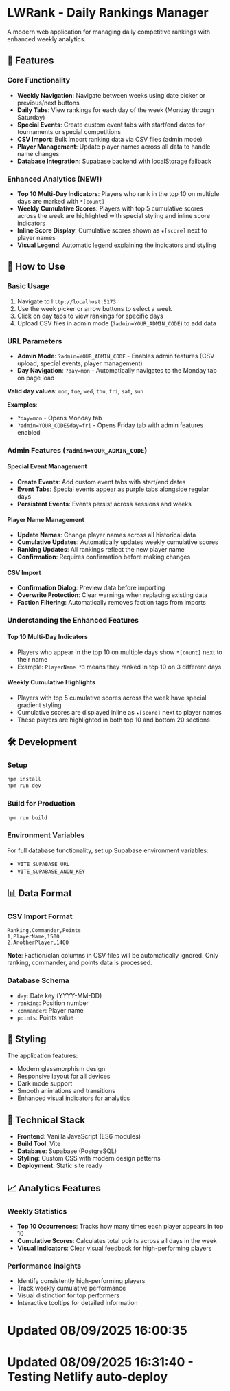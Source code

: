 # LWRank - Daily Rankings Manager

A modern web application for managing daily competitive rankings with enhanced weekly analytics.

## 🚀 Features

### Core Functionality
- **Weekly Navigation**: Navigate between weeks using date picker or previous/next buttons
- **Daily Tabs**: View rankings for each day of the week (Monday through Saturday)
- **Special Events**: Create custom event tabs with start/end dates for tournaments or special competitions
- **CSV Import**: Bulk import ranking data via CSV files (admin mode)
- **Player Management**: Update player names across all data to handle name changes
- **Database Integration**: Supabase backend with localStorage fallback

### Enhanced Analytics (NEW!)
- **Top 10 Multi-Day Indicators**: Players who rank in the top 10 on multiple days are marked with `*[count]`
- **Weekly Cumulative Scores**: Players with top 5 cumulative scores across the week are highlighted with special styling and inline score indicators
- **Inline Score Display**: Cumulative scores shown as `★[score]` next to player names
- **Visual Legend**: Automatic legend explaining the indicators and styling

## 🎯 How to Use

### Basic Usage
1. Navigate to `http://localhost:5173`
2. Use the week picker or arrow buttons to select a week
3. Click on day tabs to view rankings for specific days
4. Upload CSV files in admin mode (`?admin=YOUR_ADMIN_CODE`) to add data

### URL Parameters
- **Admin Mode**: `?admin=YOUR_ADMIN_CODE` - Enables admin features (CSV upload, special events, player management)
- **Day Navigation**: `?day=mon` - Automatically navigates to the Monday tab on page load

**Valid day values**: `mon`, `tue`, `wed`, `thu`, `fri`, `sat`, `sun`

**Examples**:
- `?day=mon` - Opens Monday tab
- `?admin=YOUR_CODE&day=fri` - Opens Friday tab with admin features enabled

### Admin Features (`?admin=YOUR_ADMIN_CODE`)

#### Special Event Management
- **Create Events**: Add custom event tabs with start/end dates
- **Event Tabs**: Special events appear as purple tabs alongside regular days
- **Persistent Events**: Events persist across sessions and weeks

#### Player Name Management
- **Update Names**: Change player names across all historical data
- **Cumulative Updates**: Automatically updates weekly cumulative scores
- **Ranking Updates**: All rankings reflect the new player name
- **Confirmation**: Requires confirmation before making changes

#### CSV Import
- **Confirmation Dialog**: Preview data before importing
- **Overwrite Protection**: Clear warnings when replacing existing data
- **Faction Filtering**: Automatically removes faction tags from imports

### Understanding the Enhanced Features

#### Top 10 Multi-Day Indicators
- Players who appear in the top 10 on multiple days show `*[count]` next to their name
- Example: `PlayerName *3` means they ranked in top 10 on 3 different days

#### Weekly Cumulative Highlights
- Players with top 5 cumulative scores across the week have special gradient styling
- Cumulative scores are displayed inline as `★[score]` next to player names
- These players are highlighted in both top 10 and bottom 20 sections

## 🛠️ Development

### Setup
```bash
npm install
npm run dev
```

### Build for Production
```bash
npm run build
```

### Environment Variables
For full database functionality, set up Supabase environment variables:
- `VITE_SUPABASE_URL`
- `VITE_SUPABASE_ANON_KEY`

## 📊 Data Format

### CSV Import Format
```csv
Ranking,Commander,Points
1,PlayerName,1500
2,AnotherPlayer,1400
```

**Note**: Faction/clan columns in CSV files will be automatically ignored. Only ranking, commander, and points data is processed.

### Database Schema
- `day`: Date key (YYYY-MM-DD)
- `ranking`: Position number
- `commander`: Player name
- `points`: Points value

## 🎨 Styling

The application features:
- Modern glassmorphism design
- Responsive layout for all devices
- Dark mode support
- Smooth animations and transitions
- Enhanced visual indicators for analytics

## 🔧 Technical Stack

- **Frontend**: Vanilla JavaScript (ES6 modules)
- **Build Tool**: Vite
- **Database**: Supabase (PostgreSQL)
- **Styling**: Custom CSS with modern design patterns
- **Deployment**: Static site ready

## 📈 Analytics Features

### Weekly Statistics
- **Top 10 Occurrences**: Tracks how many times each player appears in top 10
- **Cumulative Scores**: Calculates total points across all days in the week
- **Visual Indicators**: Clear visual feedback for high-performing players

### Performance Insights
- Identify consistently high-performing players
- Track weekly cumulative performance
- Visual distinction for top performers
- Interactive tooltips for detailed information
# Updated 08/09/2025 16:00:35
# Updated 08/09/2025 16:31:40 - Testing Netlify auto-deploy
